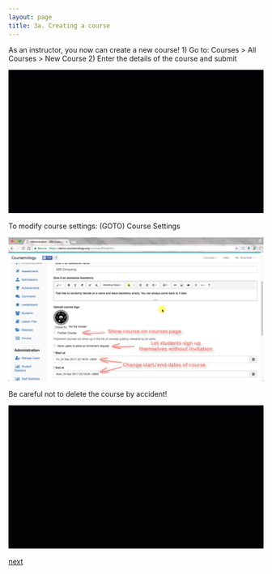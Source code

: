 ```yaml
---
layout: page
title: 3a. Creating a course
---
```

	
As an instructor, you now can create a new course!
	1) Go to: Courses > All Courses > New Course 
	2) Enter the details of the course and submit

![3a-1](/images/3A-1.gif)

To modify course settings: (GOTO) Course Settings

![Course settings](/images/3A-2.png)

Be careful not to delete the course by accident!

![3A-3](/images/3A-3.gif)

[next](/help/3-course/B-add-manage-users)